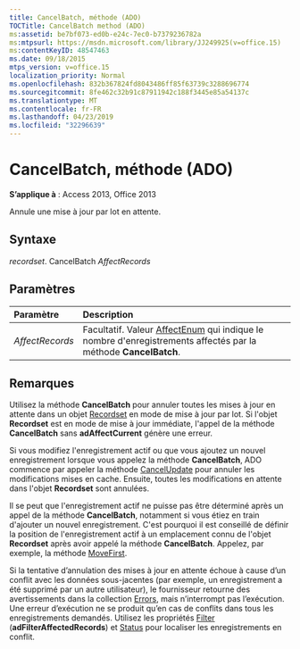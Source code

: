 ```yaml
---
title: CancelBatch, méthode (ADO)
TOCTitle: CancelBatch method (ADO)
ms:assetid: be7bf073-ed0b-e24c-7ec0-b7379236782a
ms:mtpsurl: https://msdn.microsoft.com/library/JJ249925(v=office.15)
ms:contentKeyID: 48547463
ms.date: 09/18/2015
mtps_version: v=office.15
localization_priority: Normal
ms.openlocfilehash: 832b367824fd8043486ff85f63739c3288696774
ms.sourcegitcommit: 8fe462c32b91c87911942c188f3445e85a54137c
ms.translationtype: MT
ms.contentlocale: fr-FR
ms.lasthandoff: 04/23/2019
ms.locfileid: "32296639"
---
```

# <a name="cancelbatch-method-ado"></a>CancelBatch, méthode (ADO)

**S’applique à** : Access 2013, Office 2013

Annule une mise à jour par lot en attente.

## <a name="syntax"></a>Syntaxe

*recordset*. CancelBatch *AffectRecords*

## <a name="parameters"></a>Paramètres

|Paramètre|Description|
|:--------|:----------|
|*AffectRecords* |Facultatif. Valeur [AffectEnum](affectenum.md) qui indique le nombre d'enregistrements affectés par la méthode **CancelBatch**. |

## <a name="remarks"></a>Remarques

Utilisez la méthode **CancelBatch** pour annuler toutes les mises à jour en attente dans un objet [Recordset](recordset-object-ado.md) en mode de mise à jour par lot. Si l'objet **Recordset** est en mode de mise à jour immédiate, l'appel de la méthode **CancelBatch** sans **adAffectCurrent** génère une erreur.

Si vous modifiez l'enregistrement actif ou que vous ajoutez un nouvel enregistrement lorsque vous appelez la méthode **CancelBatch**, ADO commence par appeler la méthode [CancelUpdate](cancelupdate-method-ado.md) pour annuler les modifications mises en cache. Ensuite, toutes les modifications en attente dans l'objet **Recordset** sont annulées.

Il se peut que l'enregistrement actif ne puisse pas être déterminé après un appel de la méthode **CancelBatch**, notamment si vous étiez en train d'ajouter un nouvel enregistrement. C'est pourquoi il est conseillé de définir la position de l'enregistrement actif à un emplacement connu de l'objet **Recordset** après avoir appelé la méthode **CancelBatch**. Appelez, par exemple, la méthode [MoveFirst](movefirst-movelast-movenext-and-moveprevious-methods-ado.md).

Si la tentative d’annulation des mises à jour en attente échoue à cause d’un conflit avec les données sous-jacentes (par exemple, un enregistrement a été supprimé par un autre utilisateur), le fournisseur retourne des avertissements dans la collection [Errors](errors-collection-ado.md), mais n’interrompt pas l’exécution. Une erreur d’exécution ne se produit qu’en cas de conflits dans tous les enregistrements demandés. Utilisez les propriétés [Filter](filter-property-ado.md) (**adFilterAffectedRecords**) et [Status](status-property-ado-recordset.md) pour localiser les enregistrements en conflit.

